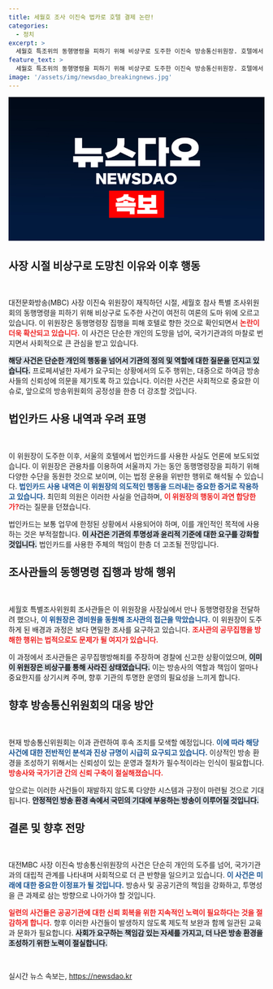 ```yaml
---
title: 세월호 조사 이진숙 법카로 호텔 결제 논란!
categories:
  - 정치
excerpt: >
  세월호 특조위의 동행명령을 피하기 위해 비상구로 도주한 이진숙 방송통신위원장. 호텔에서 법인카드 사용 내역이 드러나며, 그의 주장이 논란이 되고 있다. 도주도 업무인가라는 지적이 이어진다. 클릭할 수밖에 없는 충격적인 진실!
feature_text: >
  세월호 특조위의 동행명령을 피하기 위해 비상구로 도주한 이진숙 방송통신위원장. 호텔에서 법인카드 사용 내역이 드러나며, 그의 주장이 논란이 되고 있다. 도주도 업무인가라는 지적이 이어진다. 클릭할 수밖에 없는 충격적인 진실!
image: '/assets/img/newsdao_breakingnews.jpg'
---
```


<p><img src="/assets/img/newsdao_breakingnews.jpg" alt="flaretime 속보" /></p>

<h2 data-ke-size="size26">사장 시절 비상구로 도망친 이유와 이후 행동</h2>

<p data-ke-size="size16">&nbsp;</p>

<p>대전문화방송(MBC) 사장 이진숙 위원장이 재직하던 시절, 세월호 참사 특별 조사위원회의 동행명령을 피하기 위해 비상구로 도주한 사건이 여전히 여론의 도마 위에 오르고 있습니다. 이 위원장은 동행명령장 집행을 피해 호텔로 향한 것으로 확인되면서 <b><span style="color: #ee2323;">논란이 더욱 확산되고 있습니다.</span></b> 이 사건은 단순한 개인의 도망을 넘어, 국가기관과의 마찰로 번지면서 사회적으로 큰 관심을 받고 있습니다.</p>

<p><b><span style="background-color: #21538527;">해당 사건은 단순한 개인의 행동을 넘어서 기관의 정의 및 역할에 대한 질문을 던지고 있습니다.</span></b> 프로페셔널한 자세가 요구되는 상황에서의 도주 행위는, 대중으로 하여금 방송사들의 신뢰성에 의문을 제기토록 하고 있습니다. 이러한 사건은 사회적으로 중요한 이슈로, 앞으로의 방송위원회의 공정성을 한층 더 강조할 것입니다.</p>

<h2 data-ke-size="size26">법인카드 사용 내역과 우려 표명</h2>

<p data-ke-size="size16">&nbsp;</p>

<p>이 위원장이 도주한 이후, 서울의 호텔에서 법인카드를 사용한 사실도 언론에 보도되었습니다. 이 위원장은 관용차를 이용하여 서울까지 가는 동안 동행명령장을 피하기 위해 다양한 수단을 동원한 것으로 보이며, 이는 법정 운용을 위반한 행위로 해석될 수 있습니다. <b><span style="color: #1a5490;">법인카드 사용 내역은 이 위원장의 의도적인 행동을 드러내는 중요한 증거로 작용하고 있습니다.</span></b> 최민희 의원은 이러한 사실을 언급하며, <b><span style="color: #ee2323;">이 위원장의 행동이 과연 합당한가?</span></b>라는 질문을 던졌습니다.</p>

<p>법인카드는 보통 업무에 한정된 상황에서 사용되어야 하며, 이를 개인적인 목적에 사용하는 것은 부적절합니다. <b><span style="background-color: #21538527;">이 사건은 기관의 투명성과 윤리적 기준에 대한 요구를 강화할 것입니다.</span></b> 법인카드를 사용한 주체의 책임이 한층 더 고조될 전망입니다.</p>

<h2 data-ke-size="size26">조사관들의 동행명령 집행과 방해 행위</h2>

<p data-ke-size="size16">&nbsp;</p>

<p>세월호 특별조사위원회 조사관들은 이 위원장을 사장실에서 만나 동행명령장을 전달하려 했으나, <b><span style="color: #1a5490;">이 위원장은 경비원을 동원해 조사관의 접근을 막았습니다.</span></b> 이 위원장이 도주하게 된 배경과 과정은 보다 면밀한 조사를 요구하고 있습니다. <b><span style="color: #ee2323;">조사관의 공무집행을 방해한 행위는 법적으로도 문제가 될 여지가 있습니다.</span></b></p>

<p>이 과정에서 조사관들은 공무집행방해죄를 주장하며 경찰에 신고한 상황이었으며, <b><span style="background-color: #21538527;">이미 이 위원장은 비상구를 통해 사라진 상태였습니다.</span></b> 이는 방송사의 역할과 책임이 얼마나 중요한지를 상기시켜 주며, 향후 기관의 투명한 운영의 필요성을 느끼게 합니다.</p>

<h2 data-ke-size="size26">향후 방송통신위원회의 대응 방안</h2>

<p data-ke-size="size16">&nbsp;</p>

<p>현재 방송통신위원회는 이과 관련하여 후속 조치를 모색할 예정입니다. <b><span style="color: #1a5490;">이에 따라 해당 사건에 대한 전반적인 분석과 진상 규명이 시급히 요구되고 있습니다.</span></b> 이상적인 방송 환경을 조성하기 위해서는 신뢰성이 있는 운영과 절차가 필수적이라는 인식이 필요합니다. <b><span style="color: #ee2323;">방송사와 국가기관 간의 신뢰 구축이 절실해졌습니다.</span></b></p>

<p>앞으로는 이러한 사건들이 재발하지 않도록 다양한 시스템과 규정이 마련될 것으로 기대됩니다. <b><span style="background-color: #21538527;">안정적인 방송 환경 속에서 국민의 기대에 부응하는 방송이 이루어질 것입니다.</span></b></p>

<h2 data-ke-size="size26">결론 및 향후 전망</h2>

<p data-ke-size="size16">&nbsp;</p>

<p>대전MBC 사장 이진숙 방송통신위원장의 사건은 단순히 개인의 도주를 넘어, 국가기관과의 대립적 관계를 나타내며 사회적으로 더 큰 반향을 일으키고 있습니다. <b><span style="color: #1a5490;">이 사건은 미래에 대한 중요한 이정표가 될 것입니다.</span></b> 방송사 및 공공기관의 책임을 강화하고, 투명성을 큰 과제로 삼는 방향으로 나아가야 할 것입니다.</p>

<p><b><span style="color: #ee2323;">일련의 사건들은 공공기관에 대한 신뢰 회복을 위한 지속적인 노력이 필요하다는 것을 절감하게 합니다.</span></b> 향후 이러한 사건들이 발생하지 않도록 제도적 보완과 함께 일관된 교육과 문화가 필요합니다. <b><span style="background-color: #21538527;">사회가 요구하는 책임감 있는 자세를 가지고, 더 나은 방송 환경을 조성하기 위한 노력이 절실합니다.</span></b> </p>

<p data-ke-size="size16">&nbsp;</p>
실시간 뉴스 속보는, <a href="https://newsdao.kr" rel="dofollow">https://newsdao.kr</a>


